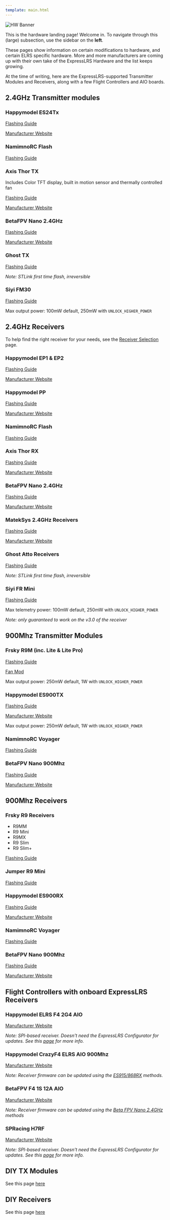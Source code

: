 ```yaml
---
template: main.html
---
```


![HW Banner](https://raw.githubusercontent.com/ExpressLRS/ExpressLRS-hardware/master/img/hardware.png)

This is the hardware landing page! Welcome in. To navigate through this (large) subsection, use the sidebar on the **left**.

These pages show information on certain modifications to hardware, and certain ELRS specific hardware. More and more manufacturers are coming up with their own take of the ExpressLRS Hardware and the list keeps growing.

At the time of writing, here are the ExpressLRS-supported Transmitter Modules and Receivers, along with a few Flight Controllers and AIO boards.

## 2.4GHz Transmitter modules

### Happymodel ES24Tx

[Flashing Guide](../quick-start/transmitters/tx-es24tx.md)

[Manufacturer Website](http://www.happymodel.cn/index.php/category/product/2-4g-system/elrs/)

### NamimnoRC Flash

[Flashing Guide](../quick-start/transmitters/tx-flash2400.md)

### Axis Thor TX

Includes Color TFT display, built in motion sensor and thermally controlled fan

[Flashing Guide](../quick-start/transmitters/tx-axis-thor.md)

[Manufacturer Website](https://www.axisflying.com/product/axisflying-elrs-2-4g-module-thor-tx-pro-10-1000mw/)

### BetaFPV Nano 2.4GHz

[Flashing Guide](../quick-start/transmitters/tx-betafpv2400.md)

[Manufacturer Website](https://betafpv.com/products/elrs-nano-tx-module?variant=39416993382534)

### Ghost TX

[Flashing Guide](../quick-start/transmitters/tx-ghost2400.md)

*Note: STLink first time flash, irreversible*

### Siyi FM30

[Flashing Guide](../quick-start/transmitters/tx-siyifm30.md)

Max output power: 100mW default, 250mW with `UNLOCK_HIGHER_POWER`

## 2.4GHz Receivers

To help find the right receiver for your needs, see the [Receiver Selection](receiver-selection.md) page.

### Happymodel EP1 & EP2

[Flashing Guide](../quick-start/recievers/rx-hmep2400.md)

[Manufacturer Website](http://www.happymodel.cn/index.php/category/product/2-4g-system/elrs/)

### Happymodel PP

[Flashing Guide](../quick-start/recievers/rx-hmpp2400.md)

[Manufacturer Website](http://www.happymodel.cn/index.php/category/product/2-4g-system/elrs/)

### NamimnoRC Flash

[Flashing Guide](../quick-start/recievers/rx-flash2400.md)

### Axis Thor RX

[Flashing Guide](../quick-start/recievers/rx-axis-thor.md)

[Manufacturer Website](https://www.axisflying.com/product/axisflying-elrs-2-4g-module-thor-tx-pro-10-1000mw/)

### BetaFPV Nano 2.4GHz

[Flashing Guide](../quick-start/recievers/rx-betafpv2400.md)

[Manufacturer Website](https://betafpv.com/products/elrs-nano-receiver?variant=39416095408262)

### MatekSys 2.4GHz Receivers

[Flashing Guide](../quick-start/recievers/rx-matek2400.md)

[Manufacturer Website](http://www.mateksys.com/?portfolio=elrs-r24)

### Ghost Atto Receivers

[Flashing Guide](../quick-start/recievers/rx-ghost2400.md)

*Note: STLink first time flash, irreversible*

### Siyi FR Mini

[Flashing Guide](../quick-start/recievers/rx-siyiFRmini.md)

Max telemetry power: 100mW default, 250mW with `UNLOCK_HIGHER_POWER`

*Note: only guaranteed to work on the v3.0 of the receiver*

## 900Mhz Transmitter Modules

### Frsky R9M (inc. Lite & Lite Pro)

[Flashing Guide](../quick-start/transmitters/tx-r9m.md)

[Fan Mod](https://www.expresslrs.org/2.0/hardware/fan-mod/)

Max output power: 250mW default, 1W with `UNLOCK_HIGHER_POWER`

### Happymodel ES900TX

[Flashing Guide](../quick-start/transmitters/tx-es900tx.md)

[Manufacturer Website](http://www.happymodel.cn/index.php/category/product/2-4g-system/elrs/)

Max output power: 250mW default, 1W with `UNLOCK_HIGHER_POWER`

### NamimnoRC Voyager

[Flashing Guide](../quick-start/transmitters/tx-voyager900.md)

### BetaFPV Nano 900Mhz

[Flashing Guide](../quick-start/transmitters/tx-betafpv900.md)

[Manufacturer Website](https://betafpv.com/products/elrs-nano-tx-module?variant=39416993415302)

## 900Mhz Receivers

### Frsky R9 Receivers

- R9MM
- R9 Mini
- R9MX
- R9 Slim
- R9 Slim+

[Flashing Guide](../quick-start/recievers/rx-bootloader.md)

### Jumper R9 Mini

[Flashing Guide](../quick-start/recievers/rx-jumper900.md)

### Happymodel ES900RX

[Flashing Guide](../quick-start/recievers/rx-hmes900.md)

[Manufacturer Website](http://www.happymodel.cn/index.php/category/product/2-4g-system/elrs/)

### NamimnoRC Voyager

[Flashing Guide](../quick-start/recievers/rx-voyager900.md)

### BetaFPV Nano 900Mhz

[Flashing Guide](../quick-start/recievers/rx-betafpv900.md)

[Manufacturer Website](https://betafpv.com/products/elrs-nano-receiver?variant=39416095441030)

## Flight Controllers with onboard ExpressLRS Receivers

### Happymodel ELRS F4 2G4 AIO

[Manufacturer Website](http://www.happymodel.cn/index.php/2021/05/19/happymodel-elrs-f4-2g4-aio-5in1-flight-controller-built-in-spi-2-4ghz-elrs-rx/)

*Note: SPI-based receiver. Doesn't need the ExpressLRS Configurator for updates. See this [page](spi-receivers.md) for more info.*

### Happymodel CrazyF4 ELRS AIO 900Mhz

[Manufacturer Website](http://www.happymodel.cn/index.php/2021/04/22/happymodel-crazyf4-elrs-aio-5in1-flight-controller-built-in-900mhz-elrs-rx/)

*Note: Receiver firmware can be updated using the [ES915/868RX](../quick-start/recievers/rx-hmes900.md#es915868rx-discontinued/) methods.*

### BetaFPV F4 1S 12A AIO

[Manufacturer Website](https://betafpv.com/products/f4-1s-12a-flight-controller?variant=39409298768006)

*Note: Receiver firmware can be updated using the [Beta FPV Nano 2.4GHz](../quick-start/recievers/rx-betafpv2400.md) methods*

### SPRacing H7RF

[Manufacturer Website](http://seriouslypro.com/spracingh7rf)

*Note: SPI-based receiver. Doesn't need the ExpressLRS Configurator for updates. See this [page](spi-receivers.md) for more info.*

## DIY TX Modules

See this page [here](special-targets/diy-tx.md)

## DIY Receivers

See this page [here](special-targets/diy-rx.md)
